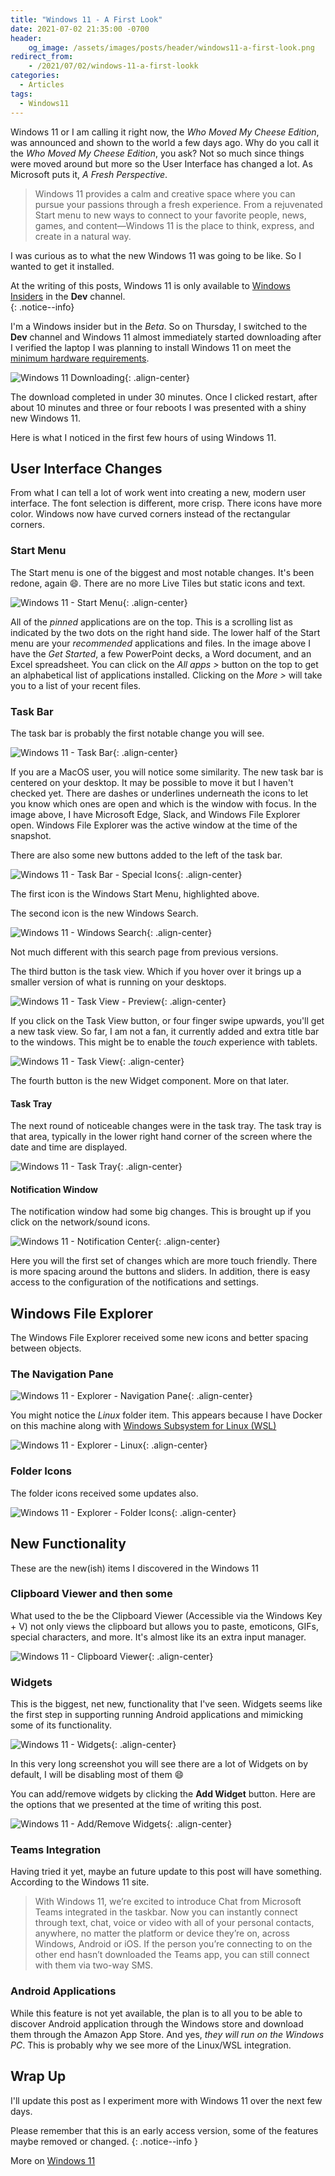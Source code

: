 ```yaml
---
title: "Windows 11 - A First Look"
date: 2021-07-02 21:35:00 -0700
header:
    og_image: /assets/images/posts/header/windows11-a-first-look.png
redirect_from:
    - /2021/07/02/windows-11-a-first-lookk
categories:
  - Articles
tags:
  - Windows11
---
```

Windows 11 or I am calling it right now, the *Who Moved My Cheese Edition*, was announced and shown to the world a few days ago. Why do you call it the *Who Moved My Cheese Edition*, you ask? Not so much since things were moved around but more so the User Interface has changed a lot. As Microsoft puts it, *A Fresh Perspective*.

> Windows 11 provides a calm and creative space where you can pursue your passions through a fresh experience. From a rejuvenated Start menu to new ways to connect to your favorite people, news, games, and content—Windows 11 is the place to think, express, and create in a natural way.

I was curious as to what the new Windows 11 was going to be like. So I wanted to get it installed.  

At the writing of this posts, Windows 11 is only available to [Windows Insiders](https://insider.windows.com/) in the **Dev** channel.  
{: .notice--info}

I'm a Windows insider but in the *Beta*. So on Thursday, I switched to the **Dev** channel and Windows 11 almost immediately started downloading after I verified the laptop I was planning to install Windows 11 on meet the [minimum hardware requirements](https://www.microsoft.com/en-us/windows/windows-11-specifications).

![Windows 11 Downloading](/assets/images/posts/windows11-devchannel-restart.png){: .align-center}

The download completed in under 30 minutes.  Once I clicked restart, after about 10 minutes and three or four reboots I was presented with a shiny new Windows 11.

Here is what I noticed in the first few hours of using Windows 11.

## User Interface Changes

From what I can tell a lot of work went into creating a new, modern user interface.  The font selection is different, more crisp.  There icons have more color. Windows now have curved corners instead of the rectangular corners.

### Start Menu

The Start menu is one of the biggest and most notable changes.  It's been redone, again :smile:.  There are no more Live Tiles but static icons and text.

![Windows 11 - Start Menu](/assets/images/posts/windows11-devchannel-start-menu.png){: .align-center}

All of the *pinned* applications are on the top.  This is a scrolling list as indicated by the two dots on the right hand side.  The lower half of the Start menu are your *recommended* applications and files. In the image above I have the *Get Started*, a few PowerPoint decks, a Word document, and an Excel spreadsheet. You can click on the *All apps >* button on the top to get an alphabetical list of applications installed. Clicking on the *More >* will take you to a list of your recent files.

### Task Bar

The task bar is probably the first notable change you will see.

![Windows 11 - Task Bar](/assets/images/posts/windows11-devchannel-taskbar-icons.png){: .align-center}

If you are a MacOS user, you will notice some similarity.  The new task bar is centered on your desktop.  It may be possible to move it but I haven't checked yet.  There are dashes or underlines underneath the icons to let you know which ones are open and which is the window with focus.  In the image above, I have Microsoft Edge, Slack, and Windows File Explorer open.  Windows File Explorer was the active window at the time of the snapshot.

There are also some new buttons added to the left of the task bar.

![Windows 11 - Task Bar - Special Icons](/assets/images/posts/windows11-devchannel-taskbar-special-icons.png){: .align-center}

The first icon is the Windows Start Menu, highlighted above.

The second icon is the new Windows Search.

![Windows 11 - Windows Search](/assets/images/posts/windows11-devchannel-search.png){: .align-center}

Not much different with this search page from previous versions.

The third button is the task view. Which if you hover over it brings up a smaller version of what is running on your desktops.

![Windows 11 - Task View - Preview](/assets/images/posts/windows11-devchannel-task-view.png){: .align-center}

If you click on the Task View button, or four finger swipe upwards, you'll get a new task view.  So far, I am not a fan, it currently added and extra title bar to the windows.  This might be to enable the *touch* experience with tablets.

![Windows 11 - Task View](/assets/images/posts/windows11-devchannel-app-view.png){: .align-center}

The fourth button is the new Widget component.  More on that later.

#### Task Tray

The next round of noticeable changes were in the task tray.  The task tray is that area, typically in the lower right hand corner of the screen where the date and time are displayed.

![Windows 11 - Task Tray](/assets/images/posts/windows11-devchannel-task-tray.png){: .align-center}

#### Notification Window

The notification window had some big changes. This is brought up if you click on the network/sound icons.

![Windows 11 - Notification Center](/assets/images/posts/windows11-devchannel-notification-center.png){: .align-center}

Here you will the first set of changes which are more touch friendly.  There is more spacing around the buttons and sliders. In addition, there is easy access to the configuration of the notifications and settings.

## Windows File Explorer

The Windows File Explorer received some new icons and better spacing between objects.

### The Navigation Pane

![Windows 11 - Explorer - Navigation Pane](/assets/images/posts/windows11-devchannel-navigation-pane.png){: .align-center}

You might notice the *Linux* folder item.  This appears because I have Docker on this machine along with [Windows Subsystem for Linux (WSL)](https://docs.microsoft.com/en-us/windows/wsl/install-win10)

![Windows 11 - Explorer - Linux](/assets/images/posts/windows11-devchannel-linux.png){: .align-center}

### Folder Icons

The folder icons received some updates also.

![Windows 11 - Explorer - Folder Icons](/assets/images/posts/windows11-devchannel-folder-icons.png){: .align-center}

## New Functionality

These are the new(ish) items I discovered in the Windows 11

### Clipboard Viewer and then some

What used to the be the Clipboard Viewer (Accessible via the Windows Key + V) not only views the clipboard but allows you to paste, emoticons, GIFs, special characters, and more.  It's almost like its an extra input manager.

![Windows 11 - Clipboard Viewer](/assets/images/posts/windows11-devchannel-clipboard-viewer.png){: .align-center}

### Widgets

This is the biggest, net new, functionality that I've seen.  Widgets seems like the first step in supporting running Android applications and mimicking some of its functionality.

![Windows 11 - Widgets](/assets/images/posts/windows11-devchannel-widget-display.png){: .align-center}

In this very long screenshot you will see there are a lot of Widgets on by default, I will be disabling most of them :smile:

You can add/remove widgets by clicking the **Add Widget** button.  Here are the options that we presented at the time of writing this post.

![Windows 11 - Add/Remove Widgets](/assets/images/posts/windows11-devchannel-add-widgets.png){: .align-center}

### Teams Integration

Having tried it yet, maybe an future update to this post will have something. According to the Windows 11 site.

> With Windows 11, we’re excited to introduce Chat from Microsoft Teams integrated in the taskbar. Now you can instantly connect through text, chat, voice or video with all of your personal contacts, anywhere, no matter the platform or device they’re on, across Windows, Android or iOS. If the person you’re connecting to on the other end hasn’t downloaded the Teams app, you can still connect with them via two-way SMS.

### Android Applications

While this feature is not yet available, the plan is to all you to be able to discover Android application through the Windows store and download them through the Amazon App Store.  And yes, *they will run on the Windows PC*.  This is probably why we see more of the Linux/WSL integration.

## Wrap Up

I'll update this post as I experiment more with Windows 11 over the next few days.

Please remember that this is an early access version, some of the features maybe removed or changed.
{: .notice--info }

More on [Windows 11](https://www.microsoft.com/en-us/windows/windows-11)
